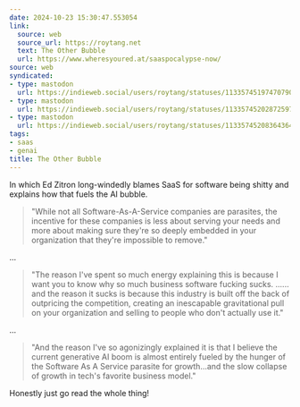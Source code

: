 ```yaml
---
date: 2024-10-23 15:30:47.553054
link:
  source: web
  source_url: https://roytang.net
  text: The Other Bubble
  url: https://www.wheresyoured.at/saaspocalypse-now/
source: web
syndicated:
- type: mastodon
  url: https://indieweb.social/users/roytang/statuses/113357451974707900
- type: mastodon
  url: https://indieweb.social/users/roytang/statuses/113357452028725978
- type: mastodon
  url: https://indieweb.social/users/roytang/statuses/113357452083643644
tags:
- saas
- genai
title: The Other Bubble
---
```


In which Ed Zitron long-windedly blames SaaS for software being shitty and explains how that fuels the AI bubble.

> "While not all Software-As-A-Service companies are parasites, the incentive for these companies is less about serving your needs and more about making sure they're so deeply embedded in your organization that they're impossible to remove."

...

> "The reason I've spent so much energy explaining this is because I want you to know why so much business software fucking sucks. ...<snip>... and the reason it sucks is because this industry is built off the back of outpricing the competition, creating an inescapable gravitational pull on your organization and selling to people who don't actually use it."

...

> "And the reason I've so agonizingly explained it is that I believe the current generative AI boom is almost entirely fueled by the hunger of the Software As A Service parasite for growth...and the slow collapse of growth in tech's favorite business model."

Honestly just go read the whole thing!